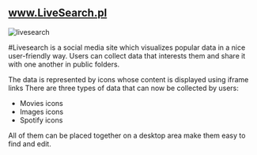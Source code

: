 ## www.LiveSearch.pl
![livesearch](https://media.giphy.com/media/0dOgFAIPsNgBXMqwtx/giphy.gif)

#Livesearch is a social media site which visualizes popular data in a nice user-friendly way. Users can collect data that interests them and share it with one another in public folders.

The data is represented by icons whose content is displayed using iframe links
There are three types of data that can now be collected by users:
- Movies icons
- Images icons
- Spotify icons

All of them can be placed together on a desktop area make them easy to find and edit.
